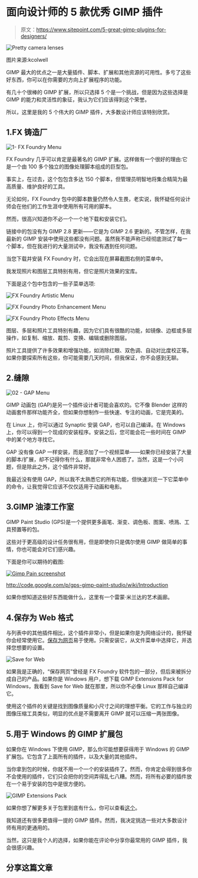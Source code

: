 # 面向设计师的 5 款优秀 GIMP 插件

> 原文：<https://www.sitepoint.com/5-great-gimp-plugins-for-designers/>

![Pretty camera lenses](img/0140f0c20993536434d1c07c79cdbb6a.png)

图片来源:kcolwell

GIMP 最大的优点之一是大量插件、脚本、扩展和其他资源的可用性。多亏了这些好东西，你可以在你需要的方向上扩展程序的功能。

有几十个很棒的 GIMP 扩展，所以只选择 5 个是一个挑战，但是因为这些选择是 GIMP 的能力和灵活性的象征，我认为它们应该得到这个荣誉。

所以，这里是我的 5 个伟大的 GIMP 插件，大多数设计师应该特别欣赏。

## 1.FX 铸造厂

![1- FX Foundry Menu](img/1689bd2f500db7781c11723e501dfd6f.png)

FX Foundry 几乎可以肯定是最著名的 GIMP 扩展。这样做有一个很好的理由:它是一个由 100 多个独立的图像处理脚本组成的巨型包。

事实上，在过去，这个包包含多达 150 个脚本，但管理员明智地将集合精简为最高质量、维护良好的工具。

无论如何，FX Foundry 包中的脚本数量仍然令人生畏，老实说，我怀疑任何设计师会在他们的工作生涯中使用所有可用的脚本。

然而，很高兴知道你不必一个一个地下载和安装它们。

链接中的包没有为 GIMP 2.8 更新——它是为 GIMP 2.6 更新的。不管怎样，在我最新的 GIMP 安装中使用这些都没有问题。虽然我不能声称已经彻底测试了每一个脚本，但在我进行的大量测试中，我没有遇到任何问题。

当您下载并安装 FX Foundry 时，它会出现在屏幕截图右侧的菜单中。

我发现照片和图层工具特别有用，但它是照片效果的宝库。

下面是这个包中包含的一些子菜单选项:

![FX Foundry Artistic Menu](img/618ce581ee8ca8467dce688f8e30709a.png)

![FX Foundry Photo Enhancement Menu](img/5fe566b9ba787dee5ba1f4cb4c85b11d.png)

![FX Foundry Photo Effects Menu](img/c7c970fe5a6b4a20d032534b7ee656e7.png)

图层、多层和照片工具特别有趣，因为它们具有很酷的功能，如镜像、边框或多层操作，如复制、缩放、裁剪、变换、编辑或删除图层。

照片工具提供了许多效果和增强功能，如消除红眼、双色调、自动对比度校正等。如果你要探索所有这些，你可能需要几天时间，但我保证，你不会感到无聊。

## 2.缝隙

![02 - GAP Menu](img/faadeac3963a87761a24faa152a8d825.png)

GIMP 动画包 (GAP)是另一个插件设计者可能会喜欢的。它不像 Blender 这样的动画套件那样功能齐全，但如果你想制作一些快速、专注的动画，它是完美的。

在 Linux 上，你可以通过 Synaptic 安装 GAP，也可以自己编译。在 Windows 上，你可以得到一个现成的安装程序。安装之后，您可能会花一些时间在 GIMP 中的某个地方寻找它。

GAP 没有像 GAP 一样安装，而是添加了一个视频菜单——如果你已经安装了大量的脚本/扩展，却不记得你有什么，那就非常令人困惑了。当然，这是一个小问题，但是除此之外，这个插件非常好。

我最近没有使用 GAP，所以我不太熟悉它的所有功能，但快速浏览一下它菜单中的命令，让我觉得它应该不仅仅适用于动画和电影。

## 3.GIMP 油漆工作室

GIMP Paint Studio (GPS)是一个提供更多画笔、渐变、调色板、图案、喷溅、工具预置等的包。

这些对于更高级的设计任务很有用，但是即使你只是偶尔使用 GIMP 做简单的事情，你也可能会对它们感兴趣。

下面是你可以期待的截图:

[![Gimp Pain screenshot](img/f43b6a125b405c50dabe633f36f71657.png)](http://code.google.com/p/gps-gimp-paint-studio/wiki/Introduction)

http://code.google.com/p/gps-gimp-paint-studio/wiki/Introduction

如果你想知道这些好东西能做什么，这里有一个雷蒙·米兰达的艺术画廊。

## 4.保存为 Web 格式

与列表中的其他插件相比，这个插件非常小，但是如果你是为网络设计的，我怀疑你会经常使用它。[保存为网页](http://registry.gimp.org/node/33)易于使用。只需安装它，从文件菜单中选择它，并选择您想要的设置。

![Save for Web](img/1d33c0060d2eb060a5547d8ca405a964.png)

如果我是正确的，“保存网页”曾经是 FX Foundry 软件包的一部分，但后来被拆分成自己的产品。如果你是 Windows 用户，想下载 GIMP Extensions Pack for Windows，我看到 Save for Web 就在那里，所以你不必像 Linux 那样自己编译它。

使用这个插件的关键是找到图像质量和小尺寸之间的理想平衡。它的工作与独立的图像压缩工具类似，明显的优点是不需要离开 GIMP 就可以压缩一两张图像。

## 5.用于 Windows 的 GIMP 扩展包

如果你在 Windows 下使用 GIMP，那么你可能想要获得用于 Windows 的 GIMP 扩展包。它包含了上面所有的插件，以及大量的其他插件。

当你拿到包的时候，你就不用一个一个的安装插件了。然而，你肯定会得到很多你不会使用的插件，它们只会把你的空间弄得乱七八糟。然而，将所有必要的插件放在一个易于安装的包中是很方便的。

![GIMP Extensions Pack](img/4b3ec701bd48c2a57791f917a53780a0.png)

如果你想了解更多关于包里到底有什么，你可以查看[这个](http://code.google.com/p/gimp-extensions/)。

我知道还有很多更值得一提的 GIMP 插件。然而，我决定挑选一些对大多数设计师有用的更通用的。

当然，这只是我个人的选择，如果你能在评论中分享你最常用的 GIMP 插件，我会很感兴趣。

## 分享这篇文章